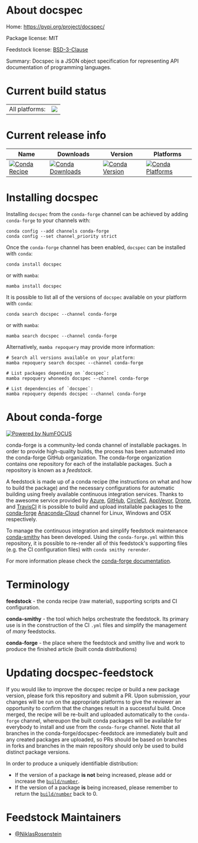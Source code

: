 About docspec
=============

Home: https://pypi.org/project/docspec/

Package license: MIT

Feedstock license: [BSD-3-Clause](https://github.com/conda-forge/docspec-feedstock/blob/main/LICENSE.txt)

Summary: Docspec is a JSON object specification for representing API documentation of programming languages.

Current build status
====================


<table><tr><td>All platforms:</td>
    <td>
      <a href="https://dev.azure.com/conda-forge/feedstock-builds/_build/latest?definitionId=13597&branchName=main">
        <img src="https://dev.azure.com/conda-forge/feedstock-builds/_apis/build/status/docspec-feedstock?branchName=main">
      </a>
    </td>
  </tr>
</table>

Current release info
====================

| Name | Downloads | Version | Platforms |
| --- | --- | --- | --- |
| [![Conda Recipe](https://img.shields.io/badge/recipe-docspec-green.svg)](https://anaconda.org/conda-forge/docspec) | [![Conda Downloads](https://img.shields.io/conda/dn/conda-forge/docspec.svg)](https://anaconda.org/conda-forge/docspec) | [![Conda Version](https://img.shields.io/conda/vn/conda-forge/docspec.svg)](https://anaconda.org/conda-forge/docspec) | [![Conda Platforms](https://img.shields.io/conda/pn/conda-forge/docspec.svg)](https://anaconda.org/conda-forge/docspec) |

Installing docspec
==================

Installing `docspec` from the `conda-forge` channel can be achieved by adding `conda-forge` to your channels with:

```
conda config --add channels conda-forge
conda config --set channel_priority strict
```

Once the `conda-forge` channel has been enabled, `docspec` can be installed with `conda`:

```
conda install docspec
```

or with `mamba`:

```
mamba install docspec
```

It is possible to list all of the versions of `docspec` available on your platform with `conda`:

```
conda search docspec --channel conda-forge
```

or with `mamba`:

```
mamba search docspec --channel conda-forge
```

Alternatively, `mamba repoquery` may provide more information:

```
# Search all versions available on your platform:
mamba repoquery search docspec --channel conda-forge

# List packages depending on `docspec`:
mamba repoquery whoneeds docspec --channel conda-forge

# List dependencies of `docspec`:
mamba repoquery depends docspec --channel conda-forge
```


About conda-forge
=================

[![Powered by
NumFOCUS](https://img.shields.io/badge/powered%20by-NumFOCUS-orange.svg?style=flat&colorA=E1523D&colorB=007D8A)](https://numfocus.org)

conda-forge is a community-led conda channel of installable packages.
In order to provide high-quality builds, the process has been automated into the
conda-forge GitHub organization. The conda-forge organization contains one repository
for each of the installable packages. Such a repository is known as a *feedstock*.

A feedstock is made up of a conda recipe (the instructions on what and how to build
the package) and the necessary configurations for automatic building using freely
available continuous integration services. Thanks to the awesome service provided by
[Azure](https://azure.microsoft.com/en-us/services/devops/), [GitHub](https://github.com/),
[CircleCI](https://circleci.com/), [AppVeyor](https://www.appveyor.com/),
[Drone](https://cloud.drone.io/welcome), and [TravisCI](https://travis-ci.com/)
it is possible to build and upload installable packages to the
[conda-forge](https://anaconda.org/conda-forge) [Anaconda-Cloud](https://anaconda.org/)
channel for Linux, Windows and OSX respectively.

To manage the continuous integration and simplify feedstock maintenance
[conda-smithy](https://github.com/conda-forge/conda-smithy) has been developed.
Using the ``conda-forge.yml`` within this repository, it is possible to re-render all of
this feedstock's supporting files (e.g. the CI configuration files) with ``conda smithy rerender``.

For more information please check the [conda-forge documentation](https://conda-forge.org/docs/).

Terminology
===========

**feedstock** - the conda recipe (raw material), supporting scripts and CI configuration.

**conda-smithy** - the tool which helps orchestrate the feedstock.
                   Its primary use is in the construction of the CI ``.yml`` files
                   and simplify the management of *many* feedstocks.

**conda-forge** - the place where the feedstock and smithy live and work to
                  produce the finished article (built conda distributions)


Updating docspec-feedstock
==========================

If you would like to improve the docspec recipe or build a new
package version, please fork this repository and submit a PR. Upon submission,
your changes will be run on the appropriate platforms to give the reviewer an
opportunity to confirm that the changes result in a successful build. Once
merged, the recipe will be re-built and uploaded automatically to the
`conda-forge` channel, whereupon the built conda packages will be available for
everybody to install and use from the `conda-forge` channel.
Note that all branches in the conda-forge/docspec-feedstock are
immediately built and any created packages are uploaded, so PRs should be based
on branches in forks and branches in the main repository should only be used to
build distinct package versions.

In order to produce a uniquely identifiable distribution:
 * If the version of a package **is not** being increased, please add or increase
   the [``build/number``](https://docs.conda.io/projects/conda-build/en/latest/resources/define-metadata.html#build-number-and-string).
 * If the version of a package **is** being increased, please remember to return
   the [``build/number``](https://docs.conda.io/projects/conda-build/en/latest/resources/define-metadata.html#build-number-and-string)
   back to 0.

Feedstock Maintainers
=====================

* [@NiklasRosenstein](https://github.com/NiklasRosenstein/)

